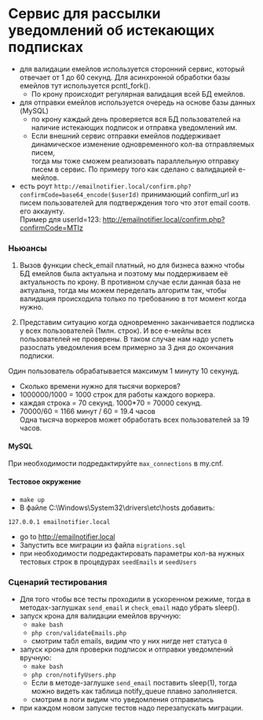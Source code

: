 # Сервис для рассылки уведомлений об истекающих подписках

- для валидации емейлов используется сторонний сервис, который отвечает от 1 до 60 секунд. Для асинхронной обработки
  базы емейлов тут используется pcntl_fork().
    - По крону происходит регулярная валидация всей БД емейлов.
- для отправки емейлов используется очередь на основе базы данных (MySQL)
    - по крону каждый день проверяется вся БД пользователей на наличие истекающих подписок и отправка уведомлений им.
    - Если внешний сервис отправки емейлов поддерживает динамическое изменение одновременного кол-ва отправляемых
      писем,  
      тогда мы тоже сможем реализовать параллельную отправку писем в сервис. По примеру того как сделано с валидацией
      е-мейлов.
- есть роут `http://emailnotifier.local/confirm.php?confirmCode=base64_encode($userId)` принимающий confirm_url из писем
  пользователей для подтверждения того что этот email соотв. его аккаунту.  
  Пример для userId=123: http://emailnotifier.local/confirm.php?confirmCode=MTIz

### Ньюансы
1. Вызов функции check_email платный, но для бизнеса важно чтобы БД емейлов была актуальна и поэтому мы поддерживаем её
   актуальность по крону.
   В противном случае если данная база не актуальна, тогда мы можем переделать алгоритм так, чтобы валидация происходила
   только по требованию в тот момент когда нужно.

2. Представим ситуацию когда одновременно заканчивается подписка у всех пользователей (1млн. строк).
   И все е-мейлы всех пользователей не проверены.
   В таком случае нам надо успеть разослать уведомления всем примерно за 3 дня до окончания подписки.

Один пользователь обрабатывается максимум 1 минуту 10 секунуд.
- Сколько времени нужно для тысячи воркеров? 
- 1000000/1000 = 1000 строк для работы каждого воркера.
- каждая строка = 70 секунд. 1000*70 = 70000 секунд.
- 70000/60 = 1166 минут / 60 = 19.4 часов   
Одна тысяча воркеров может обработать всех пользователей за 19 часов.

#### MySQL
При необходимости подредактируйте `max_connections` в my.cnf.

#### Тестовое окружение
- `make up`
- В файле C:\Windows\System32\drivers\etc\hosts добавить:
```
127.0.0.1 emailnotifier.local
```
- go to http://emailnotifier.local
- Запустить все миграции из файла `migrations.sql`
- при необходимости подредактировать параметры кол-ва нужных тестовых строк в процедурах `seedEmails` и `seedUsers`

### Сценарий тестирования
- Для того чтобы все тесты проходили в ускоренном режиме, тогда в методах-заглушках `send_email` и  `check_email` надо
  убрать sleep().
- запуск крона для валидации емейлов вручную:
  - `make bash`
  - `php cron/validateEmails.php`
  - смотрим табл emails, видим что у них нигде нет статуса `0`
- запуск крона для проверки подписок и отправки уведомлений вручную:
  - `make bash`
  - `php cron/notifyUsers.php`
  - Если в методе-заглушке `send_email` поставить sleep(1), тогда можно видеть как таблица notify_queue плавно
    заполняется.
  - смотрим в логи видим что уведомления отправились
- при каждом новом запуске тестов надо перезапускать миграции.
